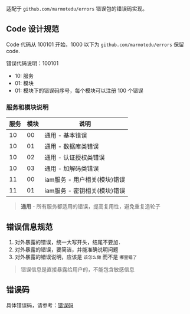 适配于 `github.com/marmotedu/errors` 错误包的错误码实现。

## Code 设计规范

Code 代码从 100101 开始，1000 以下为 `github.com/marmotedu/errors` 保留 code.

错误代码说明：100101
+ 10: 服务
+ 01: 模块
+ 01: 模块下的错误码序号，每个模块可以注册 100 个错误

### 服务和模块说明

|服务|模块|说明|
|----|----|----|
|10|00|通用 - 基本错误|
|10|01|通用 - 数据库类错误|
|10|02|通用 - 认证授权类错误|
|10|03|通用 - 加解码类错误|
|11|00|iam服务 - 用户相关(模块)错误|
|11|01|iam服务 - 密钥相关(模块)错误|

> **通用** - 所有服务都适用的错误，提高复用性，避免重复造轮子

## 错误信息规范

1. 对外暴露的错误，统一大写开头，结尾不要加`.`
2. 对外暴露的错误，要简洁，并能准确说明问题
3. 对外暴露的错误说明，应该是 `该怎么做` 而不是 `哪里错了`

> 错误信息是直接暴露给用户的，不能包含敏感信息

## 错误码

具体错误码，请参考：[错误码](./error_code.md)
